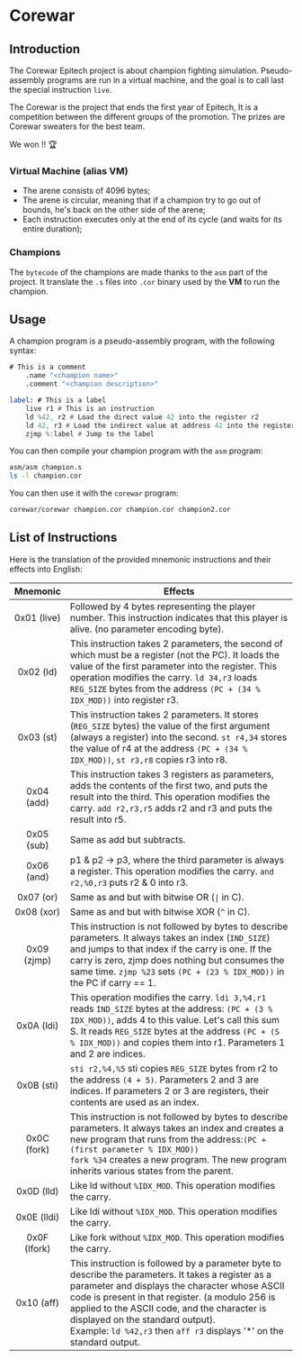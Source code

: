 # Corewar

## Introduction

The Corewar Epitech project is about champion fighting simulation.
Pseudo-assembly programs are run in a virtual machine, and the goal is to call last the special instruction `live`.

The Corewar is the project that ends the first year of Epitech,
It is a competition between the different groups of the promotion.
The prizes are Corewar sweaters for the best team.

We won !! 🏆

### Virtual Machine (alias VM)

- The arene consists of 4096 bytes;
- The arene is circular, meaning that if a champion try to go out of bounds, he's back on the other side of the arene;
- Each instruction executes only at the end of its cycle (and waits for its entire duration);

### Champions

The `bytecode` of the champions are made thanks to the `asm` part of the project. It translate the `.s` files into `.cor` binary used by the **VM** to run the champion.

## Usage

A champion program is a pseudo-assembly program, with the following syntax:

```asm
# This is a comment
    .name "<champion name>"
    .comment "<champion description>"

label: # This is a label
    live r1 # This is an instruction
    ld %42, r2 # Load the direct value 42 into the register r2
    ld 42, r3 # Load the indirect value at address 42 into the register r3
    zjmp %:label # Jump to the label
```

You can then compile your champion program with the `asm` program:

```sh
asm/asm champion.s
ls -l champion.cor
```

You can then use it with the `corewar` program:

```sh
corewar/corewar champion.cor champion.cor champion2.cor
```

## List of Instructions

Here is the translation of the provided mnemonic instructions and their effects into English:

| Mnemonic |                               Effects                        |
|:----------:| ----------------------------------------------------------- |
| 0x01 (live)|Followed by 4 bytes representing the player number. This instruction indicates that this player is alive. (no parameter encoding byte).                                    |
|0x02 (ld)|This instruction takes 2 parameters, the second of which must be a register (not the PC). It loads the value of the first parameter into the register. This operation modifies the carry. ``ld 34,r3`` loads `REG_SIZE` bytes from the address `(PC + (34 % IDX_MOD))` into register r3.|
|0x03 (st)|This instruction takes 2 parameters. It stores (`REG_SIZE` bytes) the value of the first argument (always a register) into the second. `st r4,34` stores the value of r4 at the address `(PC + (34 % IDX_MOD))`, `st r3,r8` copies r3 into r8.|
|0x04 (add)|This instruction takes 3 registers as parameters, adds the contents of the first two, and puts the result into the third. This operation modifies the carry. `add r2,r3,r5` adds r2 and r3 and puts the result into r5.|
|0x05 (sub)|Same as add but subtracts.|
|0x06 (and)|p1 & p2 -> p3, where the third parameter is always a register. This operation modifies the carry. `and r2,%0,r3` puts r2 & 0 into r3.|
|0x07 (or)|Same as and but with bitwise OR (`\|` in C).|
|0x08 (xor)|Same as and but with bitwise XOR (`^` in C).|
|0x09 (zjmp)|This instruction is not followed by bytes to describe parameters. It always takes an index (`IND_SIZE`) and jumps to that index if the carry is one. If the carry is zero, zjmp does nothing but consumes the same time. `zjmp %23` sets `(PC + (23 % IDX_MOD))` in the PC if carry == 1.|
|0x0A (ldi)|This operation modifies the carry. `ldi 3,%4,r1` reads `IND_SIZE` bytes at the address: `(PC + (3 % IDX_MOD))`, adds 4 to this value. Let's call this sum S. It reads `REG_SIZE` bytes at the address `(PC + (S % IDX_MOD))` and copies them into r1. Parameters 1 and 2 are indices.|
|0x0B (sti)|`sti r2,%4,%5` sti copies `REG_SIZE` bytes from r2 to the address `(4 + 5)`. Parameters 2 and 3 are indices. If parameters 2 or 3 are registers, their contents are used as an index.|
0x0C (fork)|This instruction is not followed by bytes to describe parameters. It always takes an index and creates a new program that runs from the address:`(PC + (first parameter % IDX_MOD))`<br>`fork %34` creates a new program. The new program inherits various states from the parent.|
0x0D (lld)|Like ld without `%IDX_MOD`. This operation modifies the carry.|
0x0E (lldi)|Like ldi without `%IDX_MOD`. This operation modifies the carry.|
0x0F (lfork)|Like fork without `%IDX_MOD`. This operation modifies the carry.|
0x10 (aff)|This instruction is followed by a parameter byte to describe the parameters. It takes a register as a parameter and displays the character whose ASCII code is present in that register. (a modulo 256 is applied to the ASCII code, and the character is displayed on the standard output).<br>Example: `ld %42,r3` then `aff r3` displays '*' on the standard output.|
